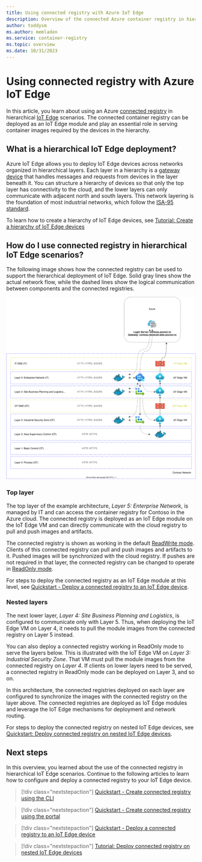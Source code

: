 ```yaml
---
title: Using connected registry with Azure IoT Edge
description: Overview of the connected Azure container registry in hierarchical IoT Edge scenarios
author: toddysm
ms.author: memladen
ms.service: container-registry
ms.topic: overview
ms.date: 10/31/2023
---
```


# Using connected registry with Azure IoT Edge

In this article, you learn about using an Azure [connected registry](intro-connected-registry.md) in hierarchical [IoT Edge](../iot-edge/about-iot-edge.md) scenarios. The connected container registry can be deployed as an IoT Edge module and play an essential role in serving container images required by the devices in the hierarchy.

## What is a hierarchical IoT Edge deployment?

Azure IoT Edge allows you to deploy IoT Edge devices across networks organized in hierarchical layers. Each layer in a hierarchy is a [gateway device](../iot-edge/iot-edge-as-gateway.md) that handles messages and requests from devices in the layer beneath it. You can structure a hierarchy of devices so that only the top layer has connectivity to the cloud, and the lower layers can only communicate with adjacent north and south layers. This network layering is the foundation of most industrial networks, which follow the [ISA-95 standard](https://en.wikipedia.org/wiki/ANSI/ISA-95).

To learn how to create a hierarchy of IoT Edge devices, see [Tutorial: Create a hierarchy of IoT Edge devices][tutorial-nested-iot-edge]

## How do I use connected registry in hierarchical IoT Edge scenarios?

The following image shows how the connected registry can be used to support the hierarchical deployment of IoT Edge. Solid gray lines show the actual network flow, while the dashed lines show the logical communication between components and the connected registries.

![Connected Registry and hierarchical IoT Edge deployments](media/overview-connected-registry-and-iot-edge/connected-registry-iot-edge-overview.svg)

### Top layer

The top layer of the example architecture, *Layer 5: Enterprise Network*, is managed by IT and can access the container registry for Contoso in the Azure cloud. The connected registry is deployed as an IoT Edge module on the IoT Edge VM and can directly communicate with the cloud registry to pull and push images and artifacts. 

The connected registry is shown as working in the default [ReadWrite mode](intro-connected-registry.md#modes). Clients of this connected registry can pull and push images and artifacts to it. Pushed images will be synchronized with the cloud registry. If pushes are not required in that layer, the connected registry can be changed to operate in [ReadOnly mode](intro-connected-registry.md#modes).

For steps to deploy the connected registry as an IoT Edge module at this level, see [Quickstart - Deploy a connected registry to an IoT Edge device][quickstart-deploy-connected-registry-iot-edge-cli].

### Nested layers

The next lower layer, *Layer 4: Site Business Planning and Logistics*, is configured to communicate only with Layer 5. Thus, when deploying the IoT Edge VM on Layer 4, it needs to pull the module images from the connected registry on Layer 5 instead. 

You can also deploy a connected registry working in ReadOnly mode to serve the layers below. This is illustrated with the IoT Edge VM on *Layer 3: Industrial Security Zone*. That VM must pull the module images from the connected registry on *Layer 4*. If clients on lower layers need to be served, a connected registry in ReadOnly mode can be deployed on Layer 3, and so on.

In this architecture, the connected registries deployed on each layer are configured to synchronize the images with the connected registry on the layer above. The connected registries are deployed as IoT Edge modules and leverage the IoT Edge mechanisms for deployment and network routing.

For steps to deploy the connected registry on nested IoT Edge devices, see [Quickstart: Deploy connected registry on nested IoT Edge devices][tutorial-deploy-connected-registry-nested-iot-edge-cli].

## Next steps

In this overview, you learned about the use of the connected registry in hierarchical IoT Edge scenarios. Continue to the following articles to learn how to configure and deploy a connected registry to your IoT Edge device.

> [!div class="nextstepaction"]
> [Quickstart - Create connected registry using the CLI][quickstart-connected-registry-cli]

> [!div class="nextstepaction"]
> [Quickstart - Create connected registry using the portal][quickstart-connected-registry-portal]

> [!div class="nextstepaction"]
> [Quickstart - Deploy a connected registry to an IoT Edge device][quickstart-deploy-connected-registry-iot-edge-cli]

> [!div class="nextstepaction"]
> [Tutorial: Deploy connected registry on nested IoT Edge devices][tutorial-deploy-connected-registry-nested-iot-edge-cli]

<!-- LINKS - internal -->
[quickstart-connected-registry-cli]:quickstart-connected-registry-cli.md
[quickstart-connected-registry-portal]:quickstart-connected-registry-portal.md
[quickstart-deploy-connected-registry-iot-edge-cli]:quickstart-deploy-connected-registry-iot-edge-cli.md
[tutorial-nested-iot-edge]:../iot-edge/tutorial-nested-iot-edge.md
[tutorial-deploy-connected-registry-nested-iot-edge-cli]: tutorial-deploy-connected-registry-nested-iot-edge-cli.md
